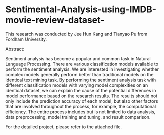 # Sentimental-Analysis-using-IMDB-movie-review-dataset-

This research was conducted by Jee Hun Kang and Tianyao Pu from Fordham University. 

Abstract: 

Sentiment analysis has become a popular and
common task in Natural Language Processing. There are various
classification models available to perform the sentiment analysis.
We are interested in investigating whether complex models
generally perform better than traditional models on the identical
text mining task. By performing the sentiment analysis task with
different classification models with varying model complexities on
an identical dataset, we can explain the cause of the potential
differences in model performance based on the research results.
The results should not only include the prediction accuracy of each
model, but also other factors that are involved throughout the
process, for example, the computational efficiency. The entire
process includes but is not limited to data analysis, data
preprocessing, model training and tuning, and result comparison.

For the detailed project, please refer to the attached file. 
